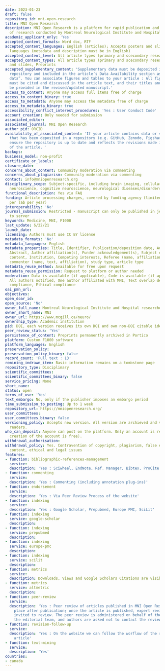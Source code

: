 ```yaml
---
date: 2023-01-23
draft: false
repository_id: mni-open-research
title: MNI Open Research
description: MNI Open Research is a platform for rapid publication and open peer review
  of research conducted by Montreal Neurological Institute and Hospital researchers.
academic_applicant_only: 'Yes'
accepted_content_formats: Word doc, RTF
accepted_content_languages: English (articles); Accepts posters and slides in all
  languages (metadata and description must be in English)
accepted_content_level: All article types (primary and scecondary research)
accepted_content_types: All article types (primary and scecondary research), posters
  and slides, Preprints
accepted_supplementary_content: 'Supplementary data must be deposited in an approved
  repository and included in the article’s Data Availability section as “Extended
  data”. You can associate figures and tables to your article : All figures and tables
  must be cited and discussed in the article text, and their titles and legends should
  be provided in the revised/updated manuscript.'
access_to_content: Anyone may access full items free of charge
access_to_content_binary: true
access_to_metadata: Anyone may access the metadata free of charge
access_to_metadata_binary: true
accessibility_conflict_interest_procedures: 'Yes : User Conduct Code'
account_creation: Only needed for submission
associated_editor:
associated_journal: MNI Open Research
author_pid: ORCID
availability_of_associated_content: 'If your article contains data or source code
  that has been deposited in a repository (e.g. GitHub, Zenodo, Figshare), please
  ensure the repository is up to date and reflects the revisions made in the new version
  of the article. '
backups:
business_model: non-profit
certificate_or_labels:
closure_date:
concerns_about_content: Community moderation via commenting
concerns_about_plagiarism: Community moderation via commenting
contact: info@mniopenresearch.org
disciplinary_scope: Subject-specific, including brain imaging, cellular and molecular
  neuroscience, cognitive neuroscience, neurological diseases/disorders
functional_description: Yes via FAQ
funding: Article processing charges, covered by funding agency (limited to one article
  per lab per year)
interoperability: 'No'
journal_submission: Restricted - manuscript can only be published in journal linked
  to server
keywords: Medicine, MNI, F1000
last_update: 6/22/21
launch_date:
licensing: Authors must use CC BY license
metadata_formats: 'No'
metadata_languages: English
metadata_properties: Title, Identifier, Publication/deposition date, Author name(s),
  Abstract, Author affiliation(s), Funder acknowledgement(s), Subject category, Full-text
  content, Institution, Competing interests, Referee (name, affiliation, referee report),
  commenter (name, text, affiliation), study type, article type
metadata_reuse_method: Available for free upon request
metadata_reuse_permission: Request to platform or author needed
moderation: Data is available (if applicable), Code is available (if applicable),
  All authors notified, One author affiliated with MNI, Text overlap detection, Legal
  compliance, Ethical compliance
oai_pmh_url:
objectives:
open_doar_id:
open_source: 'No'
owner_full_name: Montreal Neurological Institute and Hospital researchers
owner_short_name: MNI
owner_url: https://www.mcgill.ca/neuro/
ownership_type: Academic institution
pid: DOI, each version receives its own DOI and own non-DOI citable identifier
peer_review_status: 'Yes'
persistence_of_content: Preprints permanently archived in Portico
platform: Custom F1000 software
platform_languages: English
preservation_policy:
preservation_policy_binary: false
record_count: 'Full text : 13'
remining_indrawn_item: Basic information remains on a tombstone page
repository_type: Disciplinary
scientific_committees:
scientific_committees_binary: false
service_pricing: None
short_name:
status: open
terms_of_use: 'Yes'
text_embargo: No, only if the publisher imposes an embargo period
time_submission_to_posting: Up to 1 week
repository_url: https://mniopenresearch.org/
user_committees:
user_committees_binary: false
versioning_policy: Accepts new version. All version are archieved and visible for
  readers.
who_can_deposit: Anyone can post on the platform. Only an account is required ( The
  creation of the account is free).
withdrawal_authorisation:
withdrawal_policy: Yes. Contravention of copyright, plagiarism, false or inaccurate
  content, ethical and legal issues
features:
- function: bibliographic-references-management
  service:
  description: 'Yes : Sciwheel, EndNote, Ref. Manager, Bibtex, ProCite and Sente'
- function: commenting
  service:
  description: 'Yes : Commenting (including annotation plug-ins)'
- function: endorsement
  service:
  description: 'Yes : Via Peer Review Process of the website'
- function: indexing
  service:
  description: 'Yes : Google Scholar, Prepubmed, Europe PMC, SciLit'
- function: indexing
  service: google-scholar
  description:
- function: indexing
  service: prepubmed
  description:
- function: indexing
  service: europe-pmc
  description:
- function: indexing
  service: scilit
  description:
- function: metrics
  service:
  description: Downloads, Views and Google Scholars Citations are visible to everyone
- function: metrics
  service: altmetric
  description:
- function: peer-review
  service:
  description: 'Yes : Peer review of articles published in MNI Open Research takes
    place after publication; once the article is published, expert reviewers are formally
    invited to review. The peer review is administered on behalf of the authors by
    the editorial team, and authors are asked not to contact the reviewers directly.'
- function: revision-follow-up
  service:
  description: 'Yes : On the website we can follow the worflow of the review of the
    article'
- function: text-mining
  service:
  description: 'Yes'
countries:
- canada
---
```



